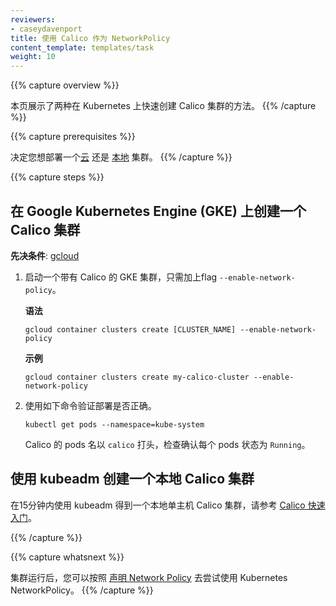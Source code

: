 ```yaml
---
reviewers:
- caseydavenport
title: 使用 Calico 作为 NetworkPolicy
content_template: templates/task
weight: 10
---
```


{{% capture overview %}}
<!-- This page shows a couple of quick ways to create a Calico cluster on Kubernetes. -->
本页展示了两种在 Kubernetes 上快速创建 Calico 集群的方法。
{{% /capture %}}

{{% capture prerequisites %}}
<!-- Decide whether you want to deploy a [cloud](#creating-a-calico-cluster-with-google-kubernetes-engine-gke) or [local](#creating-a-local-calico-cluster-with-kubeadm) cluster. -->

决定您想部署一个[云](#在-Google-Kubernetes-Engine-GKE-上创建一个-Calico-集群) 还是 [本地](#使用-kubeadm-创建一个本地-Calico-集群) 集群。
{{% /capture %}}

{{% capture steps %}}
<!-- ## Creating a Calico cluster with Google Kubernetes Engine (GKE)

**Prerequisite**: [gcloud](https://cloud.google.com/sdk/docs/quickstarts).

1.  To launch a GKE cluster with Calico, just include the `--enable-network-policy` flag.

    **Syntax**
    ```shell
    gcloud container clusters create [CLUSTER_NAME] --enable-network-policy
    ```

    **Example**
    ```shell
    gcloud container clusters create my-calico-cluster --enable-network-policy
    ```

1.  To verify the deployment, use the following command.

    ```shell
    kubectl get pods --namespace=kube-system
    ```

    The Calico pods begin with `calico`. Check to make sure each one has a status of `Running`.
 -->
## 在 Google Kubernetes Engine (GKE) 上创建一个 Calico 集群

**先决条件**: [gcloud](https://cloud.google.com/sdk/docs/quickstarts)

1.  启动一个带有 Calico 的 GKE 集群，只需加上flag `--enable-network-policy`。

    **语法**
    ```shell
    gcloud container clusters create [CLUSTER_NAME] --enable-network-policy
    ```

    **示例**
    ```shell
    gcloud container clusters create my-calico-cluster --enable-network-policy
    ```

1.  使用如下命令验证部署是否正确。

    ```shell
    kubectl get pods --namespace=kube-system
    ```

    Calico 的 pods 名以 `calico` 打头，检查确认每个 pods 状态为 `Running`。
    
<!-- 

## Creating a local Calico cluster with kubeadm

To get a local single-host Calico cluster in fifteen minutes using kubeadm, refer to the 
[Calico Quickstart](https://docs.projectcalico.org/latest/getting-started/kubernetes/).

-->

## 使用 kubeadm 创建一个本地 Calico 集群

在15分钟内使用 kubeadm 得到一个本地单主机 Calico 集群，请参考 [Calico 快速入门](https://docs.projectcalico.org/latest/getting-started/kubernetes/)。

{{% /capture %}}


{{% capture whatsnext %}}
<!-- Once your cluster is running, you can follow the [Declare Network Policy](/docs/tasks/administer-cluster/declare-network-policy/) to try out Kubernetes NetworkPolicy. -->
集群运行后，您可以按照 [声明 Network Policy](/zh/docs/tasks/administer-cluster/declare-network-policy/) 去尝试使用 Kubernetes NetworkPolicy。
{{% /capture %}}
